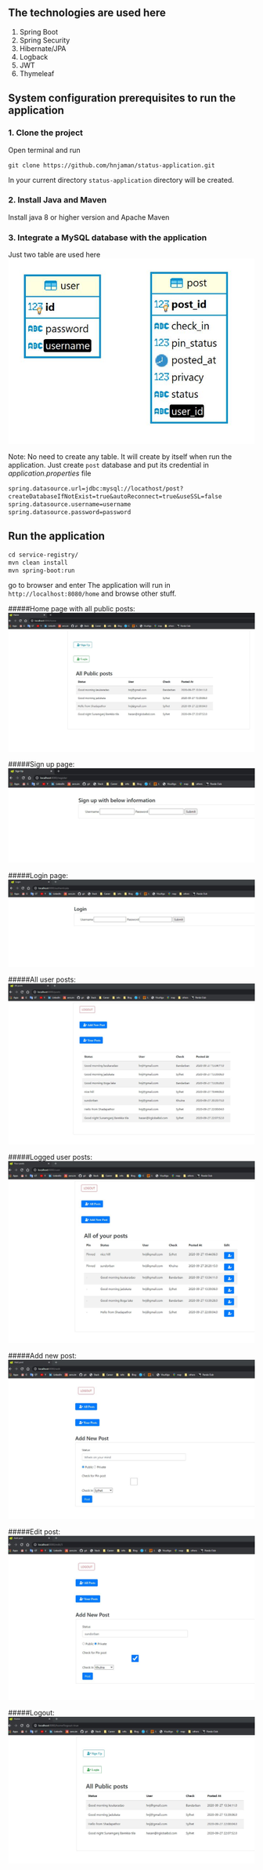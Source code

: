 ## The technologies are used here
1. Spring Boot
2. Spring Security
3. Hibernate/JPA
4. Logback
5. JWT
6. Thymeleaf

## System configuration prerequisites to run the application
### 1. Clone the project
Open terminal and run
````
git clone https://github.com/hnjaman/status-application.git
````
In your current directory ``status-application`` directory will be created.

### 2. Install Java and Maven
Install java 8 or higher version and Apache Maven 

### 3. Integrate a MySQL database with the application
Just two table are used here  
![ER Diagram](readme-images/ER-diagram.JPG)

Note: No need to create any table. It will create by itself when run the application. Just create ```post``` database
and put its credential in *application.properties* file 
```
spring.datasource.url=jdbc:mysql://locathost/post?createDatabaseIfNotExist=true&autoReconnect=true&useSSL=false
spring.datasource.username=username
spring.datasource.password=password
```

## Run the application
````
cd service-registry/
mvn clean install
mvn spring-boot:run
````

go to browser and enter The application will run in ``http://localhost:8080/home`` and browse other stuff.

#####Home page with all public posts:
![Home page with all public posts](readme-images/home.JPG)

#####Sign up page:
![Sign up page](readme-images/signup.JPG)

#####Login page:
![Login page](readme-images/login.JPG)

#####All user posts:
![All user posts](readme-images/allposts.JPG)

#####Logged user posts:
![Logged user posts](readme-images/userposts.JPG)

#####Add new post:
![Add new post](readme-images/addpost.JPG)

#####Edit post:
![Edit post](readme-images/editpost.JPG)

#####Logout:
![Logout](readme-images/logout.JPG)